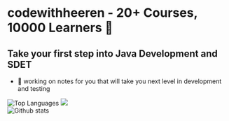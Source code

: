 # codewithheeren - 20+ Courses, 10000 Learners 👋
## Take your first step into Java Development and SDET

<!--
**codewithheeren/codewithheeren** is a ✨ _special_ ✨ repository because its `README.md` (this file) appears on your GitHub profile.

Here are some ideas to get you started: -->

- 🔭 working on notes for you that will take you next level in development and testing
<!---
- 🌱 I’m currently learning ...
- 👯 I’m looking to collaborate on ...
- 🤔 I’m looking for help with ...
- 💬 Ask me about ...
- 📫 How to reach me: ...
- 😄 Pronouns: ...
- ⚡ Fun fact: ...
--->
![Top Languages](https://github-readme-stats.vercel.app/api/top-langs/?username=codewithheeren&show_icons=true&theme=radical)
<img src="https://img.shields.io/badge/-instagram-e34f26?logo=instagram&logoColor=fff" /><br>
![Github stats](https://github-readme-stats.vercel.app/api?username=codewithheeren&count_private=true&show_icons=true&theme=radical)

